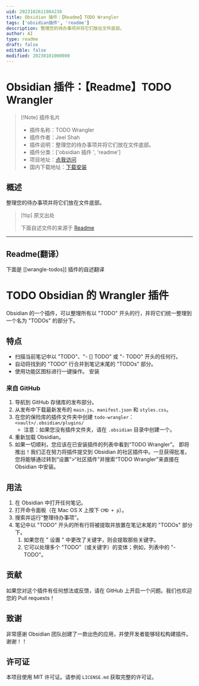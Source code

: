 ```yaml
---
uid: 2023102611084238
title: Obsidian 插件：【Readme】TODO Wrangler
tags: ['obsidian插件', 'readme']
description: 整理您的待办事项并将它们放在文件底部。
author: AI
type: readme
draft: false
editable: false
modified: 20230101000000
---
```


# Obsidian 插件：【Readme】TODO Wrangler

> [!Note] 插件名片
> - 插件名称：TODO Wrangler
> - 插件作者：Jeel Shah
> - 插件说明：整理您的待办事项并将它们放在文件底部。
> - 插件分类：['obsidian 插件 ', 'readme']
> - 项目地址：[点我访问](https://github.com/jeel-shah/todo-wrangler)
> - 国内下载地址：[下载安装](https://pkmer.cn/products/plugin/pluginMarket/?wrangle-todos)

## 概述

整理您的待办事项并将它们放在文件底部。

> [!tip] 原文出处
>
>下面自述文件的来源于 [Readme](https://ghproxy.net/https://raw.githubusercontent.com/Jeel-Shah/todo-wrangler/main/README.md)
>

---

## Readme(翻译）

下面是 [[wrangle-todos]] 插件的自述翻译

# TODO Obsidian 的 Wrangler 插件

Obsidian 的一个插件，可以整理所有以 "TODO" 开头的行，并将它们统一整理到一个名为 "TODOs" 的部分下。

## 特点

- 扫描当前笔记中以 "TODO"、"- [] TODO" 或 "- TODO" 开头的任何行。
- 自动将找到的 "TODO" 行合并到笔记末尾的 "TODOs" 部分。
- 使用功能区图标进行一键操作。
安装

### 来自 GitHub

1. 导航到 GitHub 存储库的发布部分。
2. 从发布中下载最新发布的 `main.js`、`manifest.json` 和 `styles.css`。
3. 在您的保险库的插件文件夹中创建 `todo-wrangler`：`<vault>/.obsidian/plugins/`
   - 注意：如果您没有插件文件夹，请在 `.obsidian` 目录中创建一个。
4. 重新加载 Obsidian。
5. 如果一切顺利，您应该在已安装插件的列表中看到“TODO Wrangler”。
即将推出！我们正在努力将插件提交到 Obsidian 的社区插件中。一旦获得批准，您将能够通过转到“设置”>“社区插件”并搜索“TODO Wrangler”来直接在 Obsidian 中安装。

## 用法

1. 在 Obsidian 中打开任何笔记。
2. 打开命令面板（在 Mac OS X 上按下 `CMD + p`）。
3. 搜索并运行“整理待办事项”。
4. 笔记中以 "TODO" 开头的所有行将被提取并放置在笔记末尾的 "TODOs" 部分下。
   1. 如果您在 " 设置 " 中更改了关键字，则会提取那些关键字。
   2. 它可以处理多个 "TODO"（或关键字）的变体；例如，列表中的 "- TODO"。

## 贡献

如果您对这个插件有任何想法或反馈，请在 GitHub 上开启一个问题。我们也欢迎您的 Pull requests！

## 致谢

非常感谢 Obsidian 团队创建了一款出色的应用，并使开发者能够轻松构建插件。谢谢！！

## 许可证

本项目使用 MIT 许可证。请参阅 `LICENSE.md` 获取完整的许可证。
